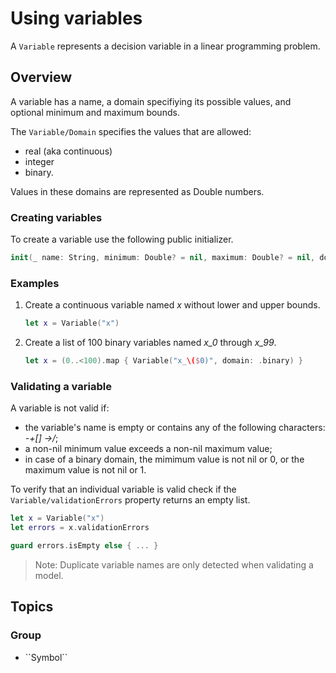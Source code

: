 # Using variables

A ``Variable`` represents a decision variable in a linear programming problem.

## Overview

A variable has a name, a domain specifiying its possible values, and optional minimum and maximum bounds.

The ``Variable/Domain`` specifies the values that are allowed:
* real (aka continuous)
* integer
* binary.

Values in these domains are represented as Double numbers.

### Creating variables

To create a variable use the following public initializer.

```swift
init(_ name: String, minimum: Double? = nil, maximum: Double? = nil, domain: Domain = .real)
```

### Examples

1. Create a continuous variable named *x* without lower and upper bounds.

    ```swift
    let x = Variable("x")
    ```

2. Create a list of 100 binary variables named *x_0* through *x_99*.

    ```swift
    let x = (0..<100).map { Variable("x_\($0)", domain: .binary) }
    ```

### Validating a variable

A variable is not valid if:
* the variable's name is empty or contains any of the following characters: *-+[] ->/*;
* a non-nil minimum value exceeds a non-nil maximum value;
* in case of a binary domain, the mimimum value is not nil or 0, or the maximum value is not nil or 1.

To verify that an individual variable is valid check if the ``Variable/validationErrors`` property returns an empty list.

```swift
let x = Variable("x")  
let errors = x.validationErrors  

guard errors.isEmpty else { ... }
```

> Note: Duplicate variable names are only detected when validating a model.

## Topics

### <!--@START_MENU_TOKEN@-->Group<!--@END_MENU_TOKEN@-->

- <!--@START_MENU_TOKEN@-->``Symbol``<!--@END_MENU_TOKEN@-->
